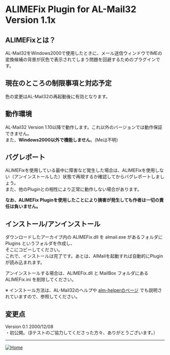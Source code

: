 # ALIMEFix Plugin for AL-Mail32 Version 1.1x

## ALIMEFixとは？

AL-Mail32をWindows2000で使用したときに、メール送信ウィンドウでIMEの変換候補の背景が灰色で表示されてしまう問題を回避するためのプラグインです。

## 現在のところの制限事項と対応予定

色の変更はAL-Mail32の再起動後に有効となります。

## 動作環境

AL-Mail32 Version 1.10以降で動作します。これ以外のバージョンでは動作保証できません。  
また、**Windows2000以外で機能しません**。(Meは不明）

## バグレポート

ALIMEFixを使用している最中に障害など発生した場合は、ALIMEFixを使用しない（アンインストールした）状態で再現するか確認してからバグレポートしましょう。  
また、他のPluginとの相性により正常に動作しない場合があります。  

**なお、ALIMEFix Pluginを使用したことにより損害が発生しても作者は一切の責任は負いません。**

## インストール/アンインストール

ダウンロードしたアーカイブ内の ALIMEFix.dll を almail.exe があるフォルダに Plugins というフォルダを作成し、  
そこにコピーしてください。  
これで、インストールは完了です。あとは、AlMailを起動すれば自動的にPluginが読み込まれます。  

アンインストールする場合は、ALIMEFix.dll と MailBox フォルダにある ALIMEFix.ini を削除してください。  

※ インストール方法は、AL-Mail32のヘルプや [alm-helperのページ](http://www.geocities.co.jp/SiliconValley-PaloAlto/9970/) でも説明されていますので、参照してください。

## 変更点

Version 0.1  2000/12/08  
・初公開。（βテストのご協力してくださった方々、ありがとうございます。）

---

[![Home](../homearrowWHT.gif)](../index.htm)
